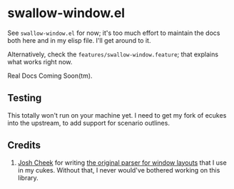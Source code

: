 # swallow-window.el

See `swallow-window.el` for now; it's too much effort to maintain the
docs both here and in my elisp file. I'll get around to it.

Alternatively, check the `features/swallow-window.feature`; that explains
what works right now.

Real Docs Coming Soon(tm).

## Testing
This totally won't run on your machine yet. I need to get my fork
of ecukes into the upstream, to add support for scenario outlines.

## Credits
1. [Josh Cheek](https://github.com/JoshCheek) for writing
   [the original parser for window layouts](https://gist.github.com/4498756)
   that I use in my cukes. Without that, I never would've bothered
   working on this library.
